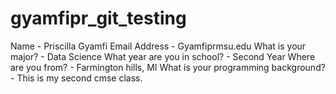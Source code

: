 # gyamfipr_git_testing
Name - Priscilla Gyamfi
Email Address - Gyamfiprmsu.edu
What is your major? - Data Science
What year are you in school? - Second Year
Where are you from? - Farmington hills, MI
What is your programming background? - This is my second cmse class.
